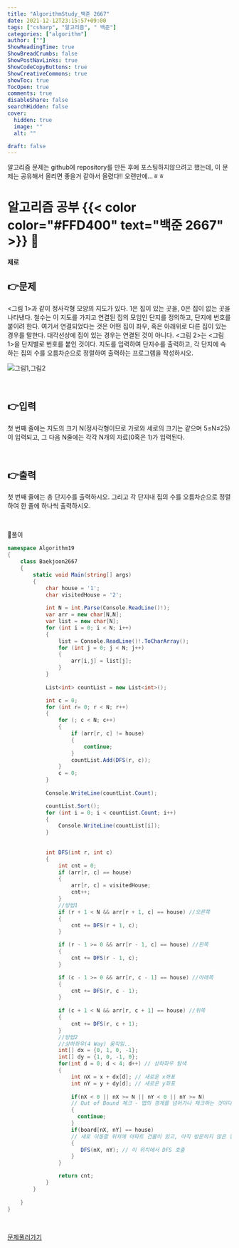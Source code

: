 ```yaml
---
title: "AlgorithmStudy_백준 2667"
date: 2021-12-12T23:15:57+09:00
tags: ["csharp", "알고리즘", " 백준"]
categories: ["algorithm"]
author: [""]
ShowReadingTime: true
ShowBreadCrumbs: false
ShowPostNavLinks: true
ShowCodeCopyButtons: true
ShowCreativeCommons: true
showToc: true
TocOpen: true
comments: true
disableShare: false
searchHidden: false
cover:
  hidden: true
  image: ""
  alt: ""

draft: false
---
```


알고리즘 문제는 github에 repository를 만든 후에 포스팅하지않으려고 했는데, 이 문제는 공유해서 올리면 좋을거 같아서 올렸다!! 오랜만에...ㅎㅎ

# 알고리즘 공부 {{< color color="#FFD400" text="백준 2667" >}} 🧐
#### 제로

## 👉문제
<그림 1>과 같이 정사각형 모양의 지도가 있다. 1은 집이 있는 곳을, 0은 집이 없는 곳을 나타낸다. 철수는 이 지도를 가지고 연결된 집의 모임인 단지를 정의하고, 단지에 번호를 붙이려 한다. 여기서 연결되었다는 것은 어떤 집이 좌우, 혹은 아래위로 다른 집이 있는 경우를 말한다. 대각선상에 집이 있는 경우는 연결된 것이 아니다. <그림 2>는 <그림 1>을 단지별로 번호를 붙인 것이다. 지도를 입력하여 단지수를 출력하고, 각 단지에 속하는 집의 수를 오름차순으로 정렬하여 출력하는 프로그램을 작성하시오.  

![그림1,그림2](/images/algorithm19.png)

<br>

## 👉입력  
첫 번째 줄에는 지도의 크기 N(정사각형이므로 가로와 세로의 크기는 같으며 5≤N≤25)이 입력되고, 그 다음 N줄에는 각각 N개의 자료(0혹은 1)가 입력된다. 


<br>

## 👉출력
첫 번째 줄에는 총 단지수를 출력하시오. 그리고 각 단지내 집의 수를 오름차순으로 정렬하여 한 줄에 하나씩 출력하시오.  

<br>

🍑풀이
```csharp
namespace Algorithm19
{
    class Baekjoon2667
    {
        static void Main(string[] args)
        {
            char house = '1';
            char visitedHouse = '2';
            
            int N = int.Parse(Console.ReadLine()!);
            var arr = new char[N,N];
            var list = new char[N];
            for (int i = 0; i < N; i++)
            {
                list = Console.ReadLine()!.ToCharArray();
                for (int j = 0; j < N; j++)
                {
                    arr[i,j] = list[j];
                }
            }
            
            List<int> countList = new List<int>();

            int c = 0;
            for (int r= 0; r < N; r++)
            {
                for (; c < N; c++)
                {
                    if (arr[r, c] != house)
                    {
                        continue;
                    }
                    countList.Add(DFS(r, c));
                }
                c = 0;
            }
            
            Console.WriteLine(countList.Count);

            countList.Sort();
            for (int i = 0; i < countList.Count; i++)
            {
                Console.WriteLine(countList[i]);
            }
            
        
            int DFS(int r, int c)
            {
                int cnt = 0;
                if (arr[r, c] == house)
                {
                    arr[r, c] = visitedHouse;
                    cnt++;
                }
                //방법1 
                if (r + 1 < N && arr[r + 1, c] == house) //오른쪽
                {
                    cnt += DFS(r + 1, c);
                }

                if (r - 1 >= 0 && arr[r - 1, c] == house) //왼쪽
                {
                    cnt += DFS(r - 1, c);
                }

                if (c - 1 >= 0 && arr[r, c - 1] == house) //아래쪽
                {
                    cnt += DFS(r, c - 1);
                }
                
                if (c + 1 < N && arr[r, c + 1] == house) //위쪽
                {
                    cnt += DFS(r, c + 1);
                }
                //방법2
                //상하좌우(4 Way) 움직임..
                int[] dx = {0, 1, 0, -1};
                int[] dy = {1, 0, -1, 0};
                for(int d = 0; d < 4; d++) // 상하좌우 탐색
                {
                    int nX = x + dx[d]; // 새로운 x좌표
                    int nY = y + dy[d]; // 새로운 y좌표
                
                    if(nX < 0 || nX >= N || nY < 0 || nY >= N) 
                    // Out of Bound 체크 - 맵의 경계를 넘어가나 체크하는 것이다.
                    {    
                      continue;
                    }
                    if(board[nX, nY] == house) 
                    // 새로 이동할 위치에 아파트 건물이 있고, 아직 방문하지 않은 정점이라면
                    {   
                       DFS(nX, nY); // 이 위치에서 DFS 호출
                    }
                }

                return cnt;
            }
        }
       
    }
}

```

<br>

[문제풀러가기](https://www.acmicpc.net/problem/2667)

